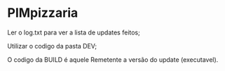 # PIMpizzaria

Ler o log.txt para ver a lista de updates feitos;

Utilizar o codigo da pasta DEV;

O codigo da BUILD é aquele Remetente a versão do update (executavel).
